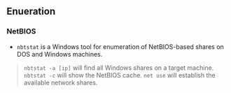 ## Enueration

### NetBIOS

* `nbtstat` is a Windows tool for enumeration of NetBIOS-based shares on DOS and Windows machines.
> `nbtstat -a [ip]` will find all Windows shares on a target machine.
> `nbtstat -c` will show the NetBIOS cache.
> `net use` will establish the available network shares.
> 
